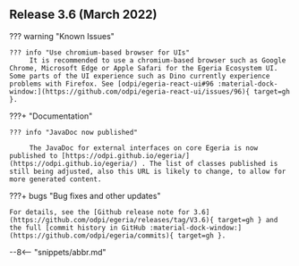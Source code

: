 <!-- SPDX-License-Identifier: CC-BY-4.0 -->
<!-- Copyright Contributors to the Egeria project. -->

## Release 3.6 (March 2022)

??? warning "Known Issues"

    ??? info "Use chromium-based browser for UIs"
         It is recommended to use a chromium-based browser such as Google Chrome, Microsoft Edge or Apple Safari for the Egeria Ecosystem UI. Some parts of the UI experience such as Dino currently experience problems with Firefox. See [odpi/egeria-react-ui#96 :material-dock-window:](https://github.com/odpi/egeria-react-ui/issues/96){ target=gh }.

???+ "Documentation"

    ??? info "JavaDoc now published"

         The JavaDoc for external interfaces on core Egeria is now published to [https://odpi.github.io/egeria/](https://odpi.github.io/egeria/) . The list of classes published is still being adjusted, also this URL is likely to change, to allow for more generated content.

???+ bugs "Bug fixes and other updates"

    For details, see the [Github release note for 3.6](https://github.com/odpi/egeria/releases/tag/V3.6){ target=gh } and the full [commit history in GitHub :material-dock-window:](https://github.com/odpi/egeria/commits){ target=gh }.

--8<-- "snippets/abbr.md"
